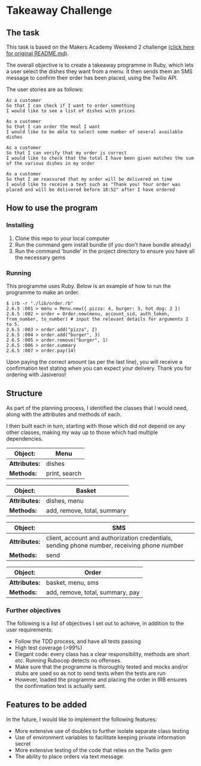 Takeaway Challenge
==================

The task
---------

This task is based on the Makers Academy Weekend 2 challenge [(click here for original README.md)](ORIGINAL_README.md). 

The overall objective is to create a takeaway programme in Ruby, which lets a user select the dishes they want from a menu. It then sends them an SMS message to confirm their order has been placed, using the Twilio API.

The user stories are as follows:

```
As a customer
So that I can check if I want to order something
I would like to see a list of dishes with prices
```
```
As a customer
So that I can order the meal I want
I would like to be able to select some number of several available dishes
```
```
As a customer
So that I can verify that my order is correct
I would like to check that the total I have been given matches the sum of the various dishes in my order
```
```
As a customer
So that I am reassured that my order will be delivered on time
I would like to receive a text such as "Thank you! Your order was placed and will be delivered before 18:52" after I have ordered
```

How to use the program
-----

### Installing ###

1. Clone this repo to your local computer
2. Run the command gem install bundle (if you don't have bundle already)
3. Run the command 'bundle' in the project directory to ensure you have all the necessary gems

### Running ###

This programme uses Ruby. Below is an example of how to run the programme to make an order.

```
$ irb -r "./lib/order.rb"
2.6.5 :001 > menu = Menu.new({ pizza: 4, burger: 3, hot_dog: 2 })
2.6.5 :002 > order = Order.new(menu, account_sid, auth_token, from_number, to_number) # input the relevant details for arguments 2 to 5.
2.6.5 :003 > order.add("pizza", 2)
2.6.5 :004 > order.add("burger", 3)
2.6.5 :005 > order.remove("burger", 1)
2.6.5 :006 > order.summary
2.6.5 :007 > order.pay(14)
```
Upon paying the correct amount (as per the last line), you will receive a confirmation text stating when you can expect your delivery.
Thank you for ordering with Jasiveroo!

Structure
-----
As part of the planning process, I identified the classes that I would need, along with the attributes and methods of each.


I then built each in turn, starting with those which did not depend on any other classes, making my way up to those which had multiple dependencies.


| Object: | Menu |
| ------- | ------- |
| **Attributes:** | dishes |
| **Methods:** | print, search |


| Object: | Basket |
| ------- | ------- |
| **Attributes:** | dishes, menu |
| **Methods:** | add, remove, total, summary |


| Object: | SMS |
| ------- | ------- |
| **Attributes:** | client, account and authorization credentials, sending phone number, receiving phone number |
| **Methods:** | send |


| Object: | Order |
| ------- | ------- |
| **Attributes:** | basket, menu, sms |
| **Methods:** | add, remove, total, summary, pay |

### Further objectives ###

The following is a list of objectives I set out to achieve, in addition to the user requirements:

  * Follow the TDD process, and have all tests passing
  * High test coverage (>99%)
  * Elegant code: every class has a clear responsibility, methods are short etc. Running Rubocop detects no offenses.
  * Make sure that the programme is thoroughly tested and mocks and/or stubs are used so as not to send texts when the tests are run
  * However, loaded the programme and placing the order in IRB ensures the confirmation text is actually sent.

## Features to be added ##

In the future, I would like to implement the following features:
- More extensive use of doubles to further isolate separate class testing
- Use of environment variables to facilitate keeping private information secret
- More extensive testing of the code that relies on the Twilio gem
- The ability to place orders via text message.
